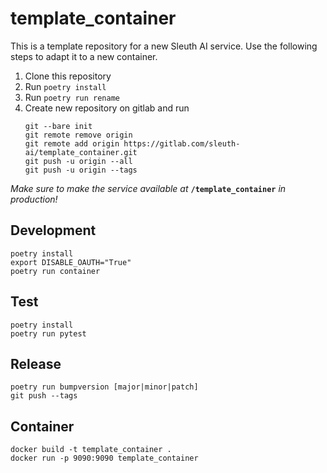 # template_container

This is a template repository for a new Sleuth AI service.
Use the following steps to adapt it to a new container.

1. Clone this repository
2. Run ``poetry install``
3. Run ``poetry run rename``
4. Create new repository on gitlab and run
    ```
    git --bare init
    git remote remove origin
    git remote add origin https://gitlab.com/sleuth-ai/template_container.git
    git push -u origin --all
    git push -u origin --tags
    ```

*Make sure to make the service available at* **``/template_container``** *in production!*

## Development
````
poetry install
export DISABLE_OAUTH="True"
poetry run container
````
## Test
````
poetry install
poetry run pytest
````
## Release
````
poetry run bumpversion [major|minor|patch]
git push --tags
````
## Container
````
docker build -t template_container .
docker run -p 9090:9090 template_container
````
